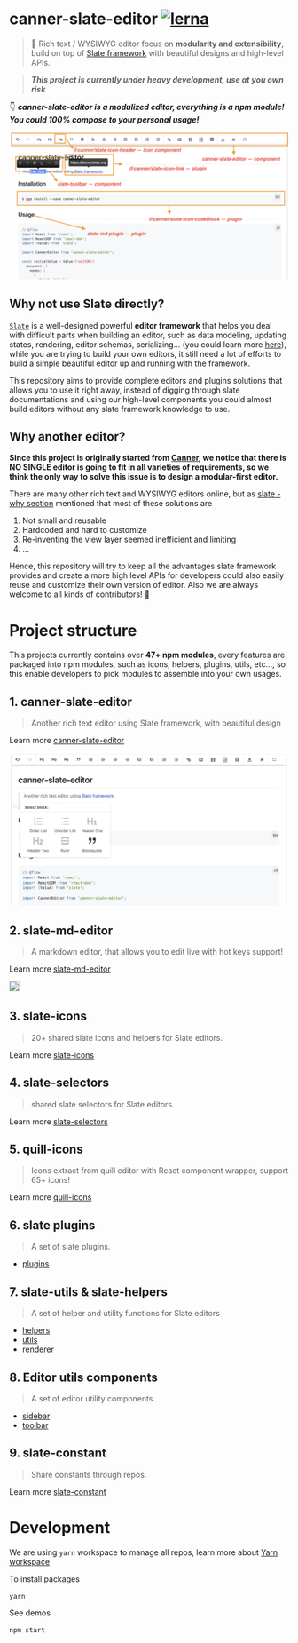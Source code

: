 # canner-slate-editor [![lerna](https://img.shields.io/badge/maintained%20with-lerna-cc00ff.svg)](https://lernajs.io/)

> 📝 Rich text / WYSIWYG editor focus on **modularity and extensibility**, build on top of [Slate framework](https://docs.slatejs.org) with beautiful designs and high-level APIs.

> ***This project is currently under heavy development, use at you own risk***

👇 ***canner-slate-editor is a modulized editor, everything is a npm module! You could 100% compose to your personal usage!***

<img src="./docs/canner-slate-editor/demo-module.png"/>

## Why not use Slate directly?

[`Slate`](https://github.com/ianstormtaylor/slate) is a well-designed powerful **editor framework** that helps you deal with difficult parts when building an editor, such as data modeling, updating states, rendering, editor schemas, serializing... (you could learn more [here](https://github.com/ianstormtaylor/slate#why)), while you are trying to build your own editors, it still need a lot of efforts to build a simple beautiful editor up and running with the framework.

This repository aims to provide complete editors and plugins solutions that allows you to use it right away, instead of digging through slate documentations and using our high-level components you could almost build editors without any slate framework knowledge to use.

## Why another editor?

**Since this project is originally started from [Canner](https://github.com/Canner/canner), we notice that there is NO SINGLE editor is going to fit in all varieties of requirements, so we think the only way to solve this issue is to design a modular-first editor.**

There are many other rich text and WYSIWYG editors online, but as [slate - why section](https://github.com/ianstormtaylor/slate#why) mentioned that most of these solutions are

1. Not small and reusable
2. Hardcoded and hard to customize
3. Re-inventing the view layer seemed inefficient and limiting
4. ...

Hence, this repository will try to keep all the advantages slate framework provides and create a more high level APIs for developers could also easily reuse and customize their own version of editor. Also we are always welcome to all kinds of contributors! 🙌

# Project structure

This projects currently contains over **47+ npm modules**, every features are packaged into npm modules, such as icons, helpers, plugins, utils, etc..., so this enable developers to pick modules to assemble into your own usages.

## 1. canner-slate-editor

> Another rich text editor using Slate framework, with beautiful design

Learn more [canner-slate-editor](./packages/editors/canner-slate-editor)

<img src="./docs/canner-slate-editor/demo.png"/>


## 2. slate-md-editor

> A markdown editor, that allows you to edit live with hot keys support!

Learn more [slate-md-editor](./packages/editors/slate-md-editor)

<img src="https://i.imgur.com/OqQMMiC.gif" height="600px" style="border:1px solid #CCC;"/>

## 3. slate-icons

> 20+ shared slate icons and helpers for Slate editors.

Learn more [slate-icons](./packages/slate-icons)

## 4. slate-selectors

> shared slate selectors for Slate editors.

Learn more [slate-selectors](./packages/slate-selectors)

## 5. quill-icons

> Icons extract from quill editor with React component wrapper, support 65+ icons!

Learn more [quill-icons](./packages/quill-icons)

## 6. slate plugins

> A set of slate plugins.

- [plugins](./packages/plugins)

## 7. slate-utils & slate-helpers

> A set of helper and utility functions for Slate editors

- [helpers](./packages/helpers)
- [utils](./packages/utils)
- [renderer](./packages/renderer)

## 8. Editor utils components

> A set of editor utility components.

- [sidebar](./packages/components/sidebar)
- [toolbar](./packages/components/toolbar)

## 9. slate-constant

> Share constants through repos.

Learn more [slate-constant](./packages/slate-constant)

# Development

We are using `yarn` workspace to manage all repos, learn more about [Yarn workspace](https://yarnpkg.com/blog/2017/08/02/introducing-workspaces/)

To install packages

```
yarn
```

See demos

```
npm start
```
